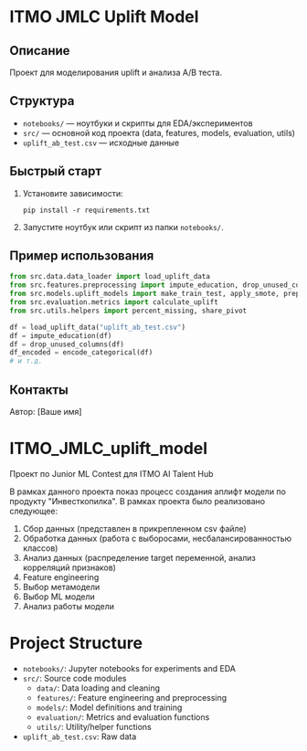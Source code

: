 # ITMO JMLC Uplift Model

## Описание
Проект для моделирования uplift и анализа A/B теста.

## Структура
- `notebooks/` — ноутбуки и скрипты для EDA/экспериментов
- `src/` — основной код проекта (data, features, models, evaluation, utils)
- `uplift_ab_test.csv` — исходные данные

## Быстрый старт
1. Установите зависимости:
   ```
   pip install -r requirements.txt
   ```
2. Запустите ноутбук или скрипт из папки `notebooks/`.

## Пример использования
```python
from src.data.data_loader import load_uplift_data
from src.features.preprocessing import impute_education, drop_unused_columns, encode_categorical
from src.models.uplift_models import make_train_test, apply_smote, prepare_meta_learner_data, train_s_learner, train_t_learner
from src.evaluation.metrics import calculate_uplift
from src.utils.helpers import percent_missing, share_pivot

df = load_uplift_data("uplift_ab_test.csv")
df = impute_education(df)
df = drop_unused_columns(df)
df_encoded = encode_categorical(df)
# и т.д.
```

## Контакты
Автор: [Ваше имя]

# ITMO_JMLC_uplift_model
Проект по Junior ML Contest для ITMO AI Talent Hub

В рамках данного проекта показ процесс создания аплифт модели по продукту "Инвесткопилка". В рамках проекта было реализовано следующее:
1) Сбор данных (представлен в прикрепленном csv файле)
2) Обработка данных (работа с выборосами, несбалансированностью классов)
3) Анализ данных (распределение target переменной, анализ корреляций признаков)
4) Feature engineering
5) Выбор метамодели
6) Выбор ML модели
7) Анализ работы модели 

# Project Structure

- `notebooks/`: Jupyter notebooks for experiments and EDA
- `src/`: Source code modules
  - `data/`: Data loading and cleaning
  - `features/`: Feature engineering and preprocessing
  - `models/`: Model definitions and training
  - `evaluation/`: Metrics and evaluation functions
  - `utils/`: Utility/helper functions
- `uplift_ab_test.csv`: Raw data 
